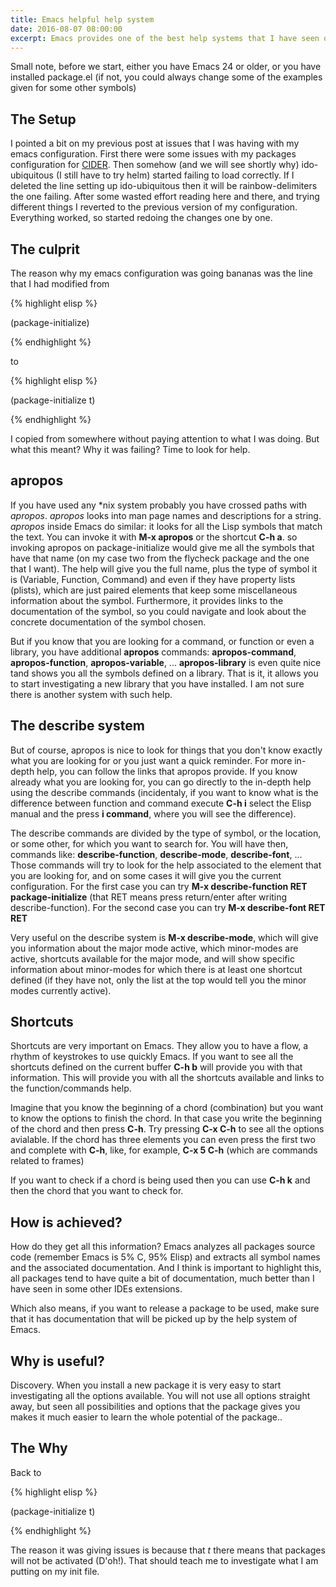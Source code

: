 ```yaml
---
title: Emacs helpful help system
date: 2016-08-07 08:00:00
excerpt: Emacs provides one of the best help systems that I have seen on a text editor/IDE. Here are a few things that you can do.
---
```


Small note, before we start, either you have Emacs 24 or older, or you have installed package.el (if not, you could always change some of the examples given for some other symbols)

## The Setup

I pointed a bit on my previous post at issues that I was having with my emacs configuration. First there were some issues with my packages configuration for [CIDER](https://cider.readthedocs.io/en/latest/). Then somehow (and we will see shortly why) ido-ubiquitous (I still have to try helm) started failing to load correctly. If I deleted the line setting up ido-ubiquitous then it will be rainbow-delimiters the one failing. After some wasted effort reading here and there, and trying different things I reverted to the previous version of my configuration. Everything worked, so started redoing the changes one by one.

## The culprit

The reason why my emacs configuration was going bananas was the line that I had modified from 

{% highlight elisp %}

(package-initialize)

{% endhighlight %}

to

{% highlight elisp %}

(package-initialize t)

{% endhighlight %}

I copied from somewhere without paying attention to what I was doing. But what this meant? Why it was failing? Time to look for help.

## apropos

If you have used any \*nix system probably you have crossed paths with *apropos*. *apropos* looks into man page names and descriptions for a string. *apropos* inside Emacs do similar: it looks for all the Lisp symbols that match the text. You can invoke it with **M-x apropos** or the shortcut **C-h a**. so invoking apropos on package-initialize would give me all the symbols that have that name (on my case two from the flycheck package and the one that I want). The help will give you the full name, plus the type of symbol it is (Variable, Function, Command) and even if they have property lists (plists), which are just paired elements that keep some miscellaneous information about the symbol. Furthermore, it provides links to the documentation of the symbol, so you could navigate and look about the concrete documentation of the symbol chosen.

But if you know that you are looking for a command, or function or even a library, you have additional **apropos** commands: **apropos-command**, **apropos-function**, **apropos-variable**, ... **apropos-library** is even quite nice tand shows you all the symbols defined on a library. That is it, it allows you to start investigating a new library that you have installed. I am not sure there is another system with such help.

## The describe system

But of course, apropos is nice to look for things that you don't know exactly what you are looking for or you just want a quick reminder. For more in-depth help, you can follow the links that apropos provide. If you know already what you are looking for, you can go directly to the in-depth help using the describe commands (incidentaly, if you want to know what is the difference between function and command execute **C-h i** select the Elisp manual and the press **i command**, where you will see the difference).

The describe commands are divided by the type of symbol, or the location, or some other,  for which you want to search for. You will have then, commands like: **describe-function**, **describe-mode**, **describe-font**, ... Those commands will try to look for the help associated to the element that you are looking for, and on some cases it will give you the current configuration. For the first case you can try **M-x describe-function RET package-initialize** (that RET means press return/enter after writing describe-function). For the second case you can try **M-x describe-font RET RET**

Very useful on the describe system is **M-x describe-mode**, which will give you information about the major mode active, which minor-modes are active, shortcuts available for the major mode, and will show specific information about minor-modes for which there is at least one shortcut defined (if they have not, only the list at the top would tell you the minor modes currently active).

## Shortcuts

Shortcuts are very important on Emacs. They allow you to have a flow, a rhythm of keystrokes to use quickly Emacs. If you want to see all the shortcuts defined on the current buffer **C-h b** will provide you with that information. This will provide you with all the shortcuts available and links to the function/commands help.

Imagine that you know the beginning of a chord (combination) but you want to know the options to finish the chord. In that case you write the beginning of the chord and then press **C-h**. Try pressing **C-x C-h** to see all the options avialable. If the chord has three elements you can even press the first two and complete with **C-h**, like, for example, **C-x 5 C-h** (which are commands related to frames)

If you want to check if a chord is being used then you can use **C-h k** and then the chord that you want to check for.

## How is achieved?

How do they get all this information? Emacs analyzes all packages source code (remember Emacs is 5% C, 95% Elisp) and extracts all symbol names and the associated documentation. And I think is important to highlight this, all packages tend to have quite a bit of documentation, much better than I have seen in some other IDEs extensions.

Which also means, if you want to release a package to be used, make sure that it has documentation that will be picked up by the help system of Emacs.

## Why is useful?

Discovery. When you install a new package it is very easy to start investigating all the options available. You will not use all options straight away, but seen all possibilities and options that the package gives you makes it much easier to learn the whole potential of the package..

## The Why

Back to

{% highlight elisp %}

(package-initialize t)

{% endhighlight %}

The reason it was giving issues is because that *t* there means that packages will not be activated (D'oh!). That should teach me to investigate what I am putting on my init file.
